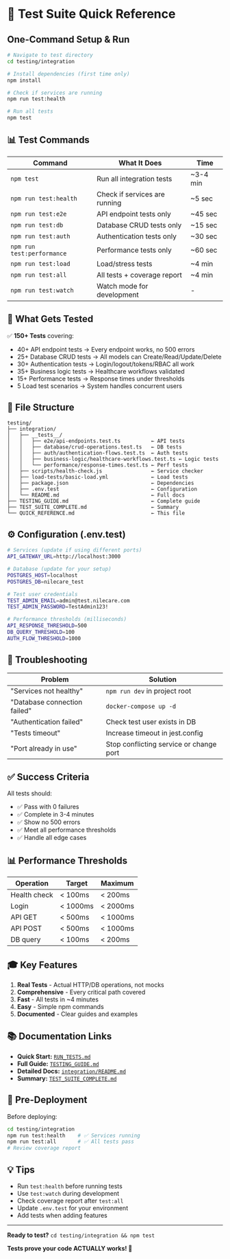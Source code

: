 # 🚀 Test Suite Quick Reference

## One-Command Setup & Run

```bash
# Navigate to test directory
cd testing/integration

# Install dependencies (first time only)
npm install

# Check if services are running
npm run test:health

# Run all tests
npm test
```

## 📊 Test Commands

| Command | What It Does | Time |
|---------|-------------|------|
| `npm test` | Run all integration tests | ~3-4 min |
| `npm run test:health` | Check if services are running | ~5 sec |
| `npm run test:e2e` | API endpoint tests only | ~45 sec |
| `npm run test:db` | Database CRUD tests only | ~15 sec |
| `npm run test:auth` | Authentication tests only | ~30 sec |
| `npm run test:performance` | Performance tests only | ~60 sec |
| `npm run test:load` | Load/stress tests | ~4 min |
| `npm run test:all` | All tests + coverage report | ~4 min |
| `npm run test:watch` | Watch mode for development | - |

## 🎯 What Gets Tested

✅ **150+ Tests** covering:
- 40+ API endpoint tests → Every endpoint works, no 500 errors
- 25+ Database CRUD tests → All models can Create/Read/Update/Delete
- 30+ Authentication tests → Login/logout/tokens/RBAC all work
- 35+ Business logic tests → Healthcare workflows validated
- 15+ Performance tests → Response times under thresholds
- 5 Load test scenarios → System handles concurrent users

## 📁 File Structure

```
testing/
├── integration/
│   ├── __tests__/
│   │   ├── e2e/api-endpoints.test.ts          ← API tests
│   │   ├── database/crud-operations.test.ts   ← DB tests
│   │   ├── auth/authentication-flows.test.ts  ← Auth tests
│   │   ├── business-logic/healthcare-workflows.test.ts ← Logic tests
│   │   └── performance/response-times.test.ts ← Perf tests
│   ├── scripts/health-check.js                ← Service checker
│   ├── load-tests/basic-load.yml              ← Load tests
│   ├── package.json                           ← Dependencies
│   ├── .env.test                              ← Configuration
│   └── README.md                              ← Full docs
├── TESTING_GUIDE.md                           ← Complete guide
├── TEST_SUITE_COMPLETE.md                     ← Summary
└── QUICK_REFERENCE.md                         ← This file
```

## ⚙️ Configuration (.env.test)

```bash
# Services (update if using different ports)
API_GATEWAY_URL=http://localhost:3000

# Database (update for your setup)
POSTGRES_HOST=localhost
POSTGRES_DB=nilecare_test

# Test user credentials
TEST_ADMIN_EMAIL=admin@test.nilecare.com
TEST_ADMIN_PASSWORD=TestAdmin123!

# Performance thresholds (milliseconds)
API_RESPONSE_THRESHOLD=500
DB_QUERY_THRESHOLD=100
AUTH_FLOW_THRESHOLD=1000
```

## 🔧 Troubleshooting

| Problem | Solution |
|---------|----------|
| "Services not healthy" | `npm run dev` in project root |
| "Database connection failed" | `docker-compose up -d` |
| "Authentication failed" | Check test user exists in DB |
| "Tests timeout" | Increase timeout in jest.config |
| "Port already in use" | Stop conflicting service or change port |

## ✅ Success Criteria

All tests should:
- ✅ Pass with 0 failures
- ✅ Complete in 3-4 minutes
- ✅ Show no 500 errors
- ✅ Meet all performance thresholds
- ✅ Handle all edge cases

## 📊 Performance Thresholds

| Operation | Target | Maximum |
|-----------|--------|---------|
| Health check | < 100ms | < 200ms |
| Login | < 1000ms | < 2000ms |
| API GET | < 500ms | < 1000ms |
| API POST | < 500ms | < 1000ms |
| DB query | < 100ms | < 200ms |

## 🎓 Key Features

1. **Real Tests** - Actual HTTP/DB operations, not mocks
2. **Comprehensive** - Every critical path covered
3. **Fast** - All tests in ~4 minutes
4. **Easy** - Simple npm commands
5. **Documented** - Clear guides and examples

## 📚 Documentation Links

- **Quick Start:** [`RUN_TESTS.md`](./integration/RUN_TESTS.md)
- **Full Guide:** [`TESTING_GUIDE.md`](./TESTING_GUIDE.md)
- **Detailed Docs:** [`integration/README.md`](./integration/README.md)
- **Summary:** [`TEST_SUITE_COMPLETE.md`](./TEST_SUITE_COMPLETE.md)

## 🚀 Pre-Deployment

Before deploying:
```bash
cd testing/integration
npm run test:health    # ✅ Services running
npm run test:all       # ✅ All tests pass
# Review coverage report
```

## 💡 Tips

- Run `test:health` before running tests
- Use `test:watch` during development
- Check coverage report after `test:all`
- Update `.env.test` for your environment
- Add tests when adding features

---

**Ready to test?** `cd testing/integration && npm test`

**Tests prove your code ACTUALLY works! 🎯**

